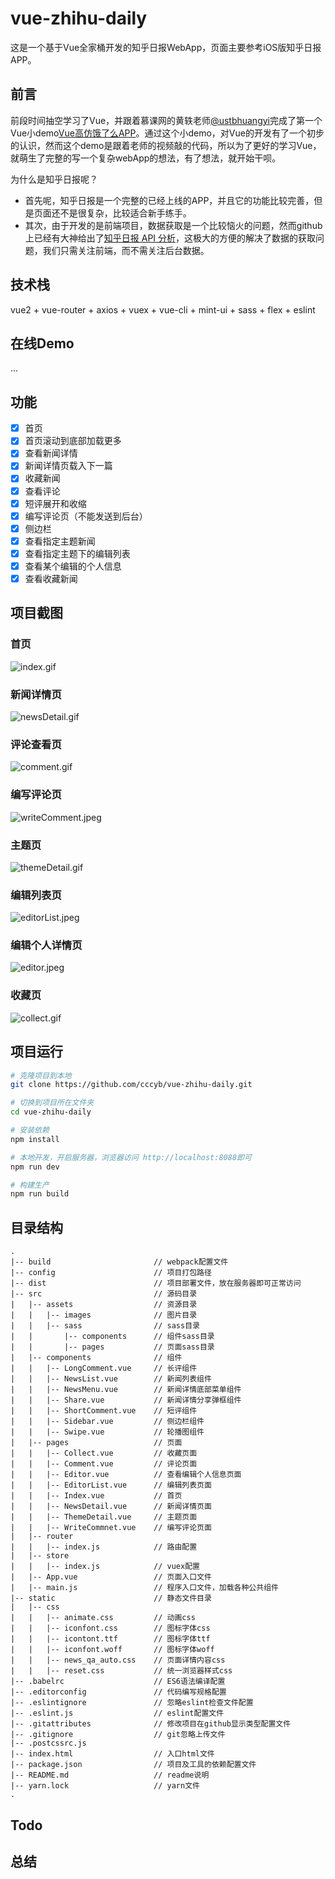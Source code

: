 # vue-zhihu-daily
这是一个基于Vue全家桶开发的知乎日报WebApp，页面主要参考iOS版知乎日报APP。

## 前言
前段时间抽空学习了Vue，并跟着慕课网的黄轶老师[@ustbhuangyi](https://github.com/ustbhuangyi)完成了第一个Vue小demo[Vue高仿饿了么APP](https://github.com/cccyb/vue-eleme-app)。通过这个小demo，对Vue的开发有了一个初步的认识，然而这个demo是跟着老师的视频敲的代码，所以为了更好的学习Vue，就萌生了完整的写一个复杂webApp的想法，有了想法，就开始干呗。

为什么是知乎日报呢？

- 首先呢，知乎日报是一个完整的已经上线的APP，并且它的功能比较完善，但是页面还不是很复杂，比较适合新手练手。
- 其次，由于开发的是前端项目，数据获取是一个比较恼火的问题，然而github上已经有大神给出了[知乎日报 API 分析](https://github.com/izzyleung/ZhihuDailyPurify/wiki/%E7%9F%A5%E4%B9%8E%E6%97%A5%E6%8A%A5-API-%E5%88%86%E6%9E%90)，这极大的方便的解决了数据的获取问题，我们只需关注前端，而不需关注后台数据。

## 技术栈
vue2 + vue-router + axios + vuex + vue-cli + mint-ui + sass + flex + eslint
## 在线Demo
...

## 功能
- [x] 首页
- [x] 首页滚动到底部加载更多
- [x] 查看新闻详情
- [x] 新闻详情页载入下一篇
- [x] 收藏新闻
- [x] 查看评论
- [x] 短评展开和收缩
- [x] 编写评论页（不能发送到后台）
- [x] 侧边栏
- [x] 查看指定主题新闻
- [x] 查看指定主题下的编辑列表
- [x] 查看某个编辑的个人信息
- [x] 查看收藏新闻

## 项目截图
### 首页
![index.gif](./screenshots/index.gif)


### 新闻详情页
![newsDetail.gif](./screenshots/newsDetail.gif)

### 评论查看页
![comment.gif](./screenshots/comment.gif)

### 编写评论页
![writeComment.jpeg](./screenshots/writeComment.jpeg)

### 主题页
![themeDetail.gif](./screenshots/themeDetail.gif)

### 编辑列表页
![editorList.jpeg](./screenshots/editorList.jpeg)

### 编辑个人详情页
![editor.jpeg](./screenshots/editor.jpeg)

###  收藏页
![collect.gif](./screenshots/collect.gif)

## 项目运行
```bash
# 克隆项目到本地
git clone https://github.com/cccyb/vue-zhihu-daily.git

# 切换到项目所在文件夹
cd vue-zhihu-daily

# 安装依赖
npm install

# 本地开发，开启服务器，浏览器访问 http://localhost:8088即可
npm run dev

# 构建生产
npm run build

```
## 目录结构
```
.
|-- build						// webpack配置文件
|-- config						// 项目打包路径
|-- dist						// 项目部署文件，放在服务器即可正常访问
|-- src							// 源码目录
|	|-- assets					// 资源目录
|	|	|-- images				// 图片目录
|	|	|-- sass				// sass目录
|	|		|-- components		// 组件sass目录
|	|		|-- pages			// 页面sass目录
|	|-- components				// 组件
|	|	|-- LongComment.vue		// 长评组件
|	|	|-- NewsList.vue		// 新闻列表组件
|	|	|-- NewsMenu.vue		// 新闻详情底部菜单组件
|	|	|-- Share.vue			// 新闻详情分享弹框组件
|	|	|-- ShortComment.vue	// 短评组件
|	|	|-- Sidebar.vue			// 侧边栏组件
|	|	|-- Swipe.vue			// 轮播图组件
|	|-- pages					// 页面
|	|	|-- Collect.vue			// 收藏页面
|	|	|-- Comment.vue			// 评论页面
|	|	|-- Editor.vue			// 查看编辑个人信息页面
|	|	|-- EditorList.vue		// 编辑列表页面
|	|	|-- Index.vue			// 首页
|	|	|-- NewsDetail.vue		// 新闻详情页面
|	|	|-- ThemeDetail.vue		// 主题页面
|	|	|-- WriteCommnet.vue	// 编写评论页面
|	|-- router
|	|	|-- index.js			// 路由配置
|	|-- store
|	|	|-- index.js			// vuex配置
|	|-- App.vue					// 页面入口文件
|	|-- main.js					// 程序入口文件，加载各种公共组件
|-- static						// 静态文件目录
|	|-- css
|	|	|-- animate.css			// 动画css
|	|	|-- iconfont.css		// 图标字体css
|	|	|-- icontont.ttf		// 图标字体ttf
|	|	|-- iconfont.woff		// 图标字体woff
|	|	|-- news_qa_auto.css	// 页面详情内容css
|	|	|-- reset.css			// 统一浏览器样式css
|-- .babelrc					// ES6语法编译配置
|-- .editorconfig				// 代码编写规格配置
|-- .eslintignore				// 忽略eslint检查文件配置
|-- .eslint.js					// eslint配置文件
|-- .gitattributes				// 修改项目在github显示类型配置文件
|-- .gitignore					// git忽略上传文件
|-- .postcssrc.js
|-- index.html					// 入口html文件
|-- package.json				// 项目及工具的依赖配置文件
|-- README.md					// readme说明
|-- yarn.lock					// yarn文件
.
```
## Todo

## 总结
